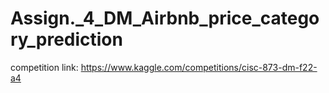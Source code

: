# Assign._4_DM_Airbnb_price_category_prediction
 
competition link: https://www.kaggle.com/competitions/cisc-873-dm-f22-a4
